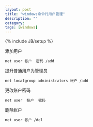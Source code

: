 ```yaml
---
layout: post
title: "windows命令行用户管理"
description: ""
category: 
tags: [windows]
---
```

{% include JB/setup %}

添加用户

	net user 帐户  密码 /add

提升普通用户为管理员

	net localgroup administrators 帐户 /add

更改账户密码

	net user  帐户  密码

删除帐户

	net user 帐户 /del


	
